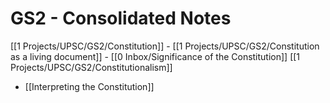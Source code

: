 # GS2 - Consolidated Notes

[[1 Projects/UPSC/GS2/Constitution]]
	- [[1 Projects/UPSC/GS2/Constitution as a living document]]
	- [[0 Inbox/Significance of the Constitution]]
[[1 Projects/UPSC/GS2/Constitutionalism]]
- [[Interpreting the Constitution]]

